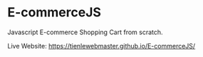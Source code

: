 # E-commerceJS
Javascript E-commerce Shopping Cart from scratch.


Live Website:
https://tienlewebmaster.github.io/E-commerceJS/
